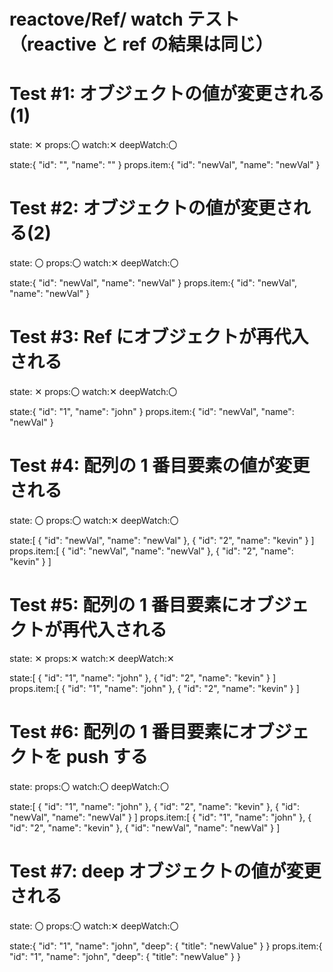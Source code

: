 # reactove/Ref/ watch テスト（reactive と ref の結果は同じ）

# Test #1: オブジェクトの値が変更される(1)

state: ✕ props:〇 watch:✕ deepWatch:〇

state:{ "id": "", "name": "" }
props.item:{ "id": "newVal", "name": "newVal" }

# Test #2: オブジェクトの値が変更される(2)

state: 〇 props:〇 watch:✕ deepWatch:〇

state:{ "id": "newVal", "name": "newVal" }
props.item:{ "id": "newVal", "name": "newVal" }

# Test #3: Ref にオブジェクトが再代入される

state: ✕ props:〇 watch:✕ deepWatch:〇

state:{ "id": "1", "name": "john" }
props.item:{ "id": "newVal", "name": "newVal" }

# Test #4: 配列の 1 番目要素の値が変更される

state: 〇 props:〇 watch:✕ deepWatch:〇

state:[
{
"id": "newVal",
"name": "newVal"
},
{
"id": "2",
"name": "kevin"
}
]
props.item:[
{
"id": "newVal",
"name": "newVal"
},
{
"id": "2",
"name": "kevin"
}
]

# Test #5: 配列の 1 番目要素にオブジェクトが再代入される

state: ✕ props:✕ watch:✕ deepWatch:✕

state:[
{
"id": "1",
"name": "john"
},
{
"id": "2",
"name": "kevin"
}
]
props.item:[
{
"id": "1",
"name": "john"
},
{
"id": "2",
"name": "kevin"
}
]

# Test #6: 配列の 1 番目要素にオブジェクトを push する

state: props:〇 watch:〇 deepWatch:〇

state:[
{
"id": "1",
"name": "john"
},
{
"id": "2",
"name": "kevin"
},
{
"id": "newVal",
"name": "newVal"
}
]
props.item:[
{
"id": "1",
"name": "john"
},
{
"id": "2",
"name": "kevin"
},
{
"id": "newVal",
"name": "newVal"
}
]

# Test #7: deep オブジェクトの値が変更される

state: 〇 props:〇 watch:✕ deepWatch:〇

state:{
"id": "1",
"name": "john",
"deep": {
"title": "newValue"
}
}
props.item:{
"id": "1",
"name": "john",
"deep": {
"title": "newValue"
}
}
